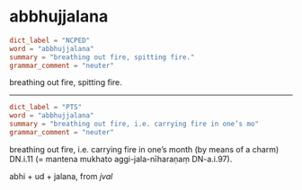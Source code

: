 # abbhujjalana

``` toml
dict_label = "NCPED"
word = "abbhujjalana"
summary = "breathing out fire, spitting fire."
grammar_comment = "neuter"
```

breathing out fire, spitting fire.

--------------------

``` toml
dict_label = "PTS"
word = "abbhujjalana"
summary = "breathing out fire, i.e. carrying fire in one’s mo"
grammar_comment = "neuter"
```

breathing out fire, i.e. carrying fire in one’s month (by means of a charm) DN.i.11 (= mantena mukhato aggi\-jala\-nīharaṇaṃ DN\-a.i.97).

abhi \+ ud \+ jalana, from *jval*

